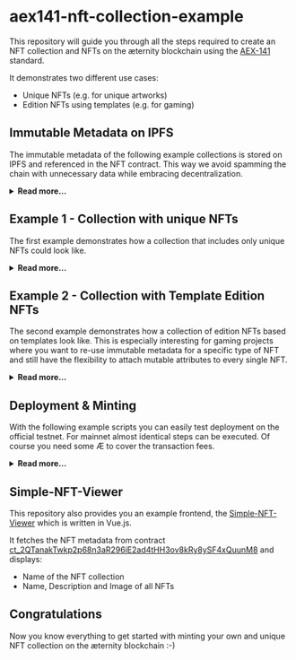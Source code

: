 # aex141-nft-collection-example

This repository will guide you through all the steps required to create an NFT collection and NFTs on the æternity blockchain using the [AEX-141](https://github.com/aeternity/AEXs/blob/master/AEXS/aex-141.md) standard.

It demonstrates two different use cases:
- Unique NFTs (e.g. for unique artworks)
- Edition NFTs using templates (e.g. for gaming)

## Immutable Metadata on IPFS
The immutable metadata of the following example collections is stored on IPFS and referenced in the NFT contract. This way we avoid spamming the chain with unnecessary data while embracing decentralization.

<details>
    <summary><b>Read more...</b></summary>

### Considerations
In case you plan to launch a collection your should consider taking actions in following order:

1. Upload media file to IPFS
1. Create JSON file with immutable metadata which includes the reference to the media file on IPFS
   - e.g. `"media_url": "ipfs://QmV8zLF5zBSiKU9go9GXkeCZXeHp7iZQMzpBxnU5eGHSZT"`
1. Upload JSON file with immutable metadata on IPFS
1. Deploy the NFT contract
1. Mint the NFTs which includes the reference to the JSON file on IPFS that contains immutable metadata

This will be demonstrated and explained step by step if you continue reading.

### Example collection: Apes stepping into the Metaverse

For this example we used [DALL-E 2](https://openai.com/dall-e-2) to generate some images based on the text `apes stepping into the metaverse`.

The images have been uploaded and pinned using [Pinata](https://www.pinata.cloud) where you can pin up to 1GB of media for free.

The NFT images of the example collection are stored under [nfts/images](./nfts/images) and their filename reflect the IPFS hash which is used in the `media_url` in the immutable metadata of each NFT ;-)

**Note**:

- If the media isn't pinned anymore and nobody saved the original file the NFT media cannot be fetched anymore.
- When creating NFT collections you (or your community) should ensure that the media is always pinned on IPFS (or other decentralized storage alternatives) either by yourself or by some 3rd party service you typicall have to pay for.
- The IPFS hash will always be the same as long as somebody owning the original media has it stored somewhere, uploads and pins at again on IPFS.

### NFT metadata - overview

| NFT name | File | IPFS hash
| --- | --- | --- |
| Walking on the ladder | [1.json](./nfts/immutable-metadata/1.json) | [QmdXfW9PuiUi6rToxmFMxaiY3Umn6SKGygihhk2oUj1PDu](https://ipfs.io/ipfs/QmdXfW9PuiUi6rToxmFMxaiY3Umn6SKGygihhk2oUj1PDu) |
| The path to heaven | [2.json](./nfts/immutable-metadata/2.json) | [QmQCctL2rnAHvhKNRAFg5iHbtkWcDA1GE1YeacgkWnnxbX](https://ipfs.io/ipfs/QmQCctL2rnAHvhKNRAFg5iHbtkWcDA1GE1YeacgkWnnxbX) |
| Still sitting in the jungle | [3.json](./nfts/immutable-metadata/3.json) | [QmYmQtJR3WHdspFmzUThpKw6WbbuPc5oprPB6fGxsvjmBa](https://ipfs.io/ipfs/QmYmQtJR3WHdspFmzUThpKw6WbbuPc5oprPB6fGxsvjmBa) |
| We almost made it! | [4.json](./nfts/immutable-metadata/4.json) | [QmX8q5hHW6kB7N12YyttfdiBBdQAZ6sjkVbzQa7kRo6Qnn](https://ipfs.io/ipfs/QmX8q5hHW6kB7N12YyttfdiBBdQAZ6sjkVbzQa7kRo6Qnn) |
| I'm in! | [5.json](./nfts/immutable-metadata/5.json) | [QmfMnhj3LoTbYjSfsvbtabHK4CV4zL29E4DpaYPoxkhUnx](https://ipfs.io/ipfs/QmfMnhj3LoTbYjSfsvbtabHK4CV4zL29E4DpaYPoxkhUnx) |
| Utopia is there! | [6.json](./nfts/immutable-metadata/6.json) | [QmajFQ7Q9XrZgqi54vacv3ya2AATyAQ7Bw9wCazYYtWGyJ](https://ipfs.io/ipfs/QmajFQ7Q9XrZgqi54vacv3ya2AATyAQ7Bw9wCazYYtWGyJ) |
| Waiting for my homies! | [7.json](./nfts/immutable-metadata/7.json) | [QmbMuA5vaebD1jzTkSiaTrHxnQ2H8keY76dguS3ANmuShs](https://ipfs.io/ipfs/QmbMuA5vaebD1jzTkSiaTrHxnQ2H8keY76dguS3ANmuShs) |
| There is no way back! | [8.json](./nfts/immutable-metadata/8.json) | [QmdZ6JFCGdQQUEuyeMU7S7Hb929QFt1BgUcZmYg6nEd4E1](https://ipfs.io/ipfs/QmdZ6JFCGdQQUEuyeMU7S7Hb929QFt1BgUcZmYg6nEd4E1) |

### NFT metadata - schema
We're proposing following schema for the immutable metadata referenced in the NFT:

- `name` the name of the NFT
- `description` the description of the NFT
- `media_type` the media type of the NFT
    - e.g. `NONE`, `IMAGE`, `AUDIO`, `VIDEO`, `3D_GLB`, `PDF`, ... (ideally this is defined based on discussions within the community)
- `media_url`
    - e.g. `ipfs://`, `ar://`
    - we recommend to **AVOID** using centralized URLs as this property should be immutable
- `traits`
    - a JSON string representing `map<string, object>` so that basically everything is possible to be represented here

Example:
```json
{
    "name": "Walking on the ladder",
    "description": "They are escaping from earth and stepping into the metaverse!",
    "media_type": "IMAGE",
    "media_url": "ipfs://QmfCr586aHFVk6p2WhTC1Kvcaps24Mtny2CLB5bsTT9MvZ",
    "traits": {
        "apes_count": 2,
        "moon_visible": true
    }
}
```

</details>

## Example 1 - Collection with unique NFTs

The first example demonstrates how a collection that includes only unique NFTs could look like.

<details>
    <summary><b>Read more...</b></summary>

### Contract

The following contract is used for showcasing unique NFTs:
- [CollectionUniqueNFTs.aes](./contracts/CollectionUniqueNFTs.aes)

### Extensions

This example demonstrates the usage of following extensions:
- `mintable`
    - allows the owner/creator of the NFT contract to mint new NFTs
- `mintable_limit`
    - defines a limit/cap of NFTs that can be minted in the NFT contract which can only be decreased afterwards
- `burnable`
    - allows the owner (or approved account) to burn an NFT

### Dealing with metadata

The [AEX-141](https://github.com/aeternity/AEXs/blob/master/AEXS/aex-141.md) standard is aiming to be very flexible when it comes to dealing with metadata.

#### Contract level: `meta_info`

The `meta_info` specifies general info about the NFT collection:

- `name` the name of the collection
- `symbol` the symbol of the collection
- `base_url` the base-url, in case you want to use the metadata_type `URL` for the collection
    - this property is optional and irrelevant for this example
- `metadata_type` the metadata type to use
    - one of `URL`, `OBJECT_ID`, `MAP`
    - this example demonstrates the usage of `MAP`

#### Usage of `metadata_type`
This example provides the first proposal how to deal with metadata for collections with unique NFTs only and uses the metadata_type `MAP` specified in AEX-141. Following key is used in this example:

- `url` pointing to the place where the JSON file with the immutable metadata is stored
    - e.g. `ipfs://QmdXfW9PuiUi6rToxmFMxaiY3Umn6SKGygihhk2oUj1PDu`

Potentially you can add many more custom key-value pairs if needed. E.g. there is also a `mutable_attributes` extension (see example for Edition NFT Collection below) where the key `mutable_attributes` is used to store additional (upgradeable) data for an NFT.

</details>

## Example 2 - Collection with Template Edition NFTs
The second example demonstrates how a collection of edition NFTs based on templates look like. This is especially interesting for gaming projects where you want to re-use immutable metadata for a specific type of NFT and still have the flexibility to attach mutable attributes to every single NFT.

<details>
    <summary><b>Read more...</b></summary>

### Contract

The following contract is used for showcasing editon size NFTs with templates:
- [CollectionTemplateEditionNFTs.aes](./contracts/CollectionTemplateEditionNFTs.aes)

### Extensions

This example demonstrates the usage of following extensions:
- `mintable_templates` - allows the owner/creator of the NFT contract to
    - create new templates by providing
        - immutable metadata
        - an edition limit (optional) which can only be decreased afterwards
    - delete templates if no NFT has been minted based on it
    - mint NFTs based on templates
- `mintable_templates_limit` - defines a limit/cap for templates that can be created in the NFT contract
- `mutable_attributes` - allows the owner/creator of the NFT contract to update mutable attributes for NFTs in the collection
- `burnable` - allows the owner (or approved account) to burn an NFT

### Dealing with metadata

The [AEX-141](https://github.com/aeternity/AEXs/blob/master/AEXS/aex-141.md) standard is aiming to be very flexible when it comes to dealing with metadata.

#### Contract level: `meta_info`

The `meta_info` specifies general info about the NFT collection:

- `name` the name of the collection
- `symbol` the symbol of the collection
- `base_url` the base-url, in case you want to use the metadata_type `URL` for the collection
    - this property is optional and irrelevant for this example
- `metadata_type` the metadata type to use
    - one of `URL`, `OBJECT_ID`, `MAP`
    - this example demonstrates the usage of `MAP`

#### Usage of `metadata_type`
This example provides the first proposal how to deal with metadata for collections with unique NFTs only and uses the metadata_type `MAP` specified in AEX-141. Following keys are used in this example:

- `template_id` defines the template the NFT is based on
    - the template has to be created before
    - the template includes following properties:
        - `immutable_metadata` in case of this example we use `MetadataIdentifier` (URL) pointing to the place where the JSON file with the immutable metadata is stored
            - e.g. `ipfs://QmdXfW9PuiUi6rToxmFMxaiY3Umn6SKGygihhk2oUj1PDu`
        - `edition_limit` the max amount of NFTs that can be minted using the template (MUST be > 0)
        - `edition_supply` the number of NFTs that have already been minted using the template
            - this value is incremented on each new NFT mint
- `edition_serial` defines the serial no of the minted NFT within a specific template

After mint:
- `mutable_attributes` can be added and updated in form of a JSON string

**Note:**
- You can of course also implement a custom `template_mint_mutable` entrypoint where you can pass mutable attributes directly on minting if required.
- In case you prefer having immutable data on-chain you can use `MetadataMap` (MAP) as metadata for templates. We generally recommend to store the data off-chain like showcased in this example using `MetadataIdentifier (URL)

</details>

## Deployment & Minting

With the following example scripts you can easily test deployment on the official testnet. For mainnet almost identical steps can be executed. Of course you need some Æ to cover the transaction fees.

<details>
    <summary><b>Read more...</b></summary>

### Create keypair and get some Æ on testnet
Check out the quick start guide to learn how to create a keypair and how to fund your account:

- https://docs.aeternity.com/aepp-sdk-js/latest/quick-start/

Alternatively just execute the [createKeypairAndFundAccount.js](./scripts/createKeypairAndFundAccount.js) script as follows:

`node ./scripts/createKeypairAndFundAccount.js`

It will print the following output to the console:

```
Secret key: sure ;-)
Public key: ak_QVSUoGrJ31CVxWpvgvwQ7PUPFgnvWQouUgsDBVoGjuT7hjQYW
Balance: 5000000000000000000 ættos
```

### Deploy & Mint Collection with unique NFTs

The [deployAndMintCollectionUniqueNFTs.js](./scripts/deployAndMintCollectionUniqueNFTs.js) script demonstrates how you can use the SDK programmatically to deploy and mint your NFTs on the testnet. If you run the following command, the contract will be deployed and the NFTs will be minted according to the data defined in [collection_unique_nfts.json](./nfts/collection_unique_nfts.json):

`SECRET_KEY=<your_secret_key> node ./scripts/deployAndMintCollectionUniqueNFTs.js`

Alternatively you can set the env variable `SECRET_KEY` in your terminal and just run `node ./scripts/deployAndMintCollectionUniqueNFTs.js`.

<details>
    <summary>Show console output</summary>

```sh
Deploying with account: ak_8Ujt76QfpT1DyYsNZKGPGtMZ2C2MFf7CcnpQvJWNsX6szZkYN
==> Adding include to filesystem: ./core/utils.aes
==> Adding include to filesystem: ./core/IAEX141NFTReceiver.aes
Contract successfully deployed!
Contract address: ct_2QTanakTwkp2p68n3aR296iE2ad4tHH3ov8kRy8ySF4xQuunM8
Tx-Hash: th_4rNhmN2PwTKdPvgVJ4hsaigjSJoYd9Et9o1Rbz1R2V7dR2naZ
Gas used: 2821
------------------------------------------------------------------------------------------
------------------------------------------------------------------------------------------
Using nonce: 244
Minted NFT with id '1'
Tx-Hash: th_XKPPEAtAuM8RFaZaQXssqfa2yjN6SuBwYxXciraSSPcgPhGK9
Gas used: 19552
------------------------------------------------------------------------------------------
------------------------------------------------------------------------------------------
Using nonce: 245
Minted NFT with id '2'
Tx-Hash: th_26Vq5MULJLQD54k3sTFtjSe9TpnAofUbyyyVawDCxo8VQCA8dk
Gas used: 20141
------------------------------------------------------------------------------------------
------------------------------------------------------------------------------------------
Using nonce: 246
Minted NFT with id '3'
Tx-Hash: th_26vmPV7bnHVzX1yAdJZANFyEgiZZGPAozJzTU9ALn5j9DWuJU9
Gas used: 20013
------------------------------------------------------------------------------------------
------------------------------------------------------------------------------------------
Using nonce: 247
Minted NFT with id '4'
Tx-Hash: th_bRr9nURDa4fK2E85TVGFLdQ4D7iZuLTSdkQGBFYr9YUX4nnMa
Gas used: 19643
------------------------------------------------------------------------------------------
------------------------------------------------------------------------------------------
Using nonce: 248
Minted NFT with id '5'
Tx-Hash: th_TRc9HTqxKuFBFfPWmWrpgr4UgrWvmdYdaFtpCMNWqXvZNcMP3
Gas used: 19656
------------------------------------------------------------------------------------------
------------------------------------------------------------------------------------------
Using nonce: 249
Minted NFT with id '6'
Tx-Hash: th_2dqqahEsY3dAKcMog6xrcRdY4dToGAtP6UyiSxHk5Ckh2UC7gH
Gas used: 19669
------------------------------------------------------------------------------------------
------------------------------------------------------------------------------------------
Using nonce: 250
Minted NFT with id '7'
Tx-Hash: th_wwD6P18Pc1PWX85Qxa8afQunQ8tYbwzhNbwCq3s6AP7YADM2L
Gas used: 19682
------------------------------------------------------------------------------------------
------------------------------------------------------------------------------------------
Using nonce: 251
Minted NFT with id '8'
Tx-Hash: th_MigEKnRR5mTNjQrQ7MukGmcbBEdtHdmf6cEU1ms2mipqzYVeB
Gas used: 19695
------------------------------------------------------------------------------------------
------------------------------------------------------------------------------------------
```
</details>

### Deploy & Mint Collection with edition size NFTs (Templates)

The [deployAndMintCollectionTemplateEditionNFTs.js](./scripts/deployAndMintCollectionTemplateEditionNFTs.js) script demonstrates how you can use the SDK programmatically to deploy and mint your NFTs on the testnet. If you run the following command, the contract will be deployed, templates will be created and all the NFTs will be minted according to the data defined in [collection_templates.json](./nfts/collection_templates.json):

`SECRET_KEY=<your_secret_key> node ./scripts/deployAndMintCollectionTemplateEditionNFTs.js`

Alternatively you can set the env variable `SECRET_KEY` in your terminal and just run `node ./scripts/deployAndMintCollectionTemplateEditionNFTs.js`.

<details>
    <summary>Show console output</summary>

```sh
Deploying with account: ak_8Ujt76QfpT1DyYsNZKGPGtMZ2C2MFf7CcnpQvJWNsX6szZkYN
==> Adding include to filesystem: ./core/utils.aes
==> Adding include to filesystem: ./core/IAEX141NFTReceiver.aes
Contract successfully deployed!
Contract address: ct_2oq4kSd4j1VkkbupueXLdHwYEJdY8Ntzvp1FFkMB1gYyXkYPcV
Tx-Hash: th_9FnZLqfbwKddtJgnnE1e61hNYrcjUcHFYH5QsZBEXBHpx3UWY
Gas used: 2980
------------------------------------------------------------------------------------------
------------------------------------------------------------------------------------------
Using nonce: 253
Created template with id '1'
Tx-Hash: th_KsfMGhkVf2n5RLY5qh1Bo8HppudiQREq7LMKAYuauLSuYKg4s
Gas used: 16414
------------------------------------------------------------------------------------------
------------------------------------------------------------------------------------------
Using nonce: 254
Minted NFT with id '1' of template with id '1'
Tx-Hash: th_28qfRHx2ZQSDWzmAD3RugA1W4GNGCotbxCNpVKYnf8XQQ2ibGs
Gas used: 20931
------------------------------------------------------------------------------------------
------------------------------------------------------------------------------------------
Using nonce: 255
Created template with id '2'
Tx-Hash: th_Vrk8UGyUpgnvVPK3TknudxPx3Jd3mSCUPnfqcuKbjWZSZivjQ
Gas used: 16818
------------------------------------------------------------------------------------------
------------------------------------------------------------------------------------------
Using nonce: 256
Minted NFT with id '2' of template with id '2'
Tx-Hash: th_waWuVxDvUtqu5GECd9b3yeBjdh9JXoUhTuUt6QNNLbYWrrdHh
Gas used: 21381
------------------------------------------------------------------------------------------
------------------------------------------------------------------------------------------
Using nonce: 257
Minted NFT with id '3' of template with id '2'
Tx-Hash: th_2hbQt2YJALH9bqJs3vTMW6UhixJZKp6PdWXj3V8DSC45ANato5
Gas used: 21854
------------------------------------------------------------------------------------------
------------------------------------------------------------------------------------------
Using nonce: 258
Created template with id '3'
Tx-Hash: th_b3DY71PvbLj8ZC2XqL43qWaB23kugLid76B8dHGxCKuLQUutq
Gas used: 16491
------------------------------------------------------------------------------------------
------------------------------------------------------------------------------------------
Using nonce: 259
Minted NFT with id '4' of template with id '3'
Tx-Hash: th_oXSkPorJsDzoBiJJNQ38TAaUAUvqS1msrZcvBb3JHxJuPFRmc
Gas used: 21050
------------------------------------------------------------------------------------------
------------------------------------------------------------------------------------------
Using nonce: 260
Minted NFT with id '5' of template with id '3'
Tx-Hash: th_2SaGtb7HpLq5VY8oj7yyTijjpY1vsVkSFMEm6sNaFHpmKsH6jj
Gas used: 21063
------------------------------------------------------------------------------------------
------------------------------------------------------------------------------------------
Using nonce: 261
Minted NFT with id '6' of template with id '3'
Tx-Hash: th_QYCf4BCQzzeW5mY2wMWR5cCALRB7mnBbtcbTbBaXgWr22Hbvt
Gas used: 21076
------------------------------------------------------------------------------------------
------------------------------------------------------------------------------------------
Using nonce: 262
Created template with id '4'
Tx-Hash: th_mjh5knapnbjGVqwVy4FJFJekNaRLNbpuqqK1pxreMGuf8Pg9Y
Gas used: 16491
------------------------------------------------------------------------------------------
------------------------------------------------------------------------------------------
Using nonce: 263
Minted NFT with id '7' of template with id '4'
Tx-Hash: th_EqgSR2B4v2dke2TVJzDpfvBkZhXa4KPzhf5YHjECpbNgnu2n4
Gas used: 21089
------------------------------------------------------------------------------------------
------------------------------------------------------------------------------------------
Using nonce: 264
Minted NFT with id '8' of template with id '4'
Tx-Hash: th_wdTL1jFkSte4jy6FRSufSYWNYwUqaebTzhoaHBoBuyU5V3Buk
Gas used: 21102
------------------------------------------------------------------------------------------
------------------------------------------------------------------------------------------
Using nonce: 265
Minted NFT with id '9' of template with id '4'
Tx-Hash: th_PzKUYMmFV2D6ir5Sz8rqd8jo7uodvR7WTPbUkL3TvpU4yPKuK
Gas used: 21115
------------------------------------------------------------------------------------------
------------------------------------------------------------------------------------------
Using nonce: 266
Minted NFT with id '10' of template with id '4'
Tx-Hash: th_j1eGrdsqD4ToXgaNZRBaudP82v5Ngzoezds113Hvrrg4ZcbMs
Gas used: 21128
------------------------------------------------------------------------------------------
------------------------------------------------------------------------------------------
Using nonce: 267
Created template with id '5'
Tx-Hash: th_2FPVLnCfCy7mmiwWFcyhHaWi3cW9KHNK4EjCYiEmGG9kaM58bp
Gas used: 16491
------------------------------------------------------------------------------------------
------------------------------------------------------------------------------------------
Using nonce: 268
Minted NFT with id '11' of template with id '5'
Tx-Hash: th_i3kucKLr5uR8KL5WRrUXfbuApdpWQYyHmYk3deUPpN2aeqMQD
Gas used: 21141
------------------------------------------------------------------------------------------
------------------------------------------------------------------------------------------
Using nonce: 269
Minted NFT with id '12' of template with id '5'
Tx-Hash: th_qwNGL9T2WgRWks3rFLTMJdCTLGYCqKYbRd3yfLpSQAhcfD9ZQ
Gas used: 21154
------------------------------------------------------------------------------------------
------------------------------------------------------------------------------------------
Using nonce: 270
Minted NFT with id '13' of template with id '5'
Tx-Hash: th_DUTXCMRVdwsRnDSLEUjjHVu4sR31KiQ8nYatsteTn8y5xzLXT
Gas used: 21167
------------------------------------------------------------------------------------------
------------------------------------------------------------------------------------------
Using nonce: 271
Minted NFT with id '14' of template with id '5'
Tx-Hash: th_292MwJQzH9SEQXzDL6uYXnzKFXRn7rMrqTeGisFssBb64CHuaQ
Gas used: 21180
------------------------------------------------------------------------------------------
------------------------------------------------------------------------------------------
Using nonce: 272
Minted NFT with id '15' of template with id '5'
Tx-Hash: th_2u1PTGYhaoqUfM1szyHKK56V5YfhrUDTFohYqfYKh9VQJCRQRt
Gas used: 21193
------------------------------------------------------------------------------------------
------------------------------------------------------------------------------------------
Using nonce: 273
Created template with id '6'
Tx-Hash: th_zL7FxDH3ukaaaspC2S1DgFvEdB5vKWsGZrLgTACGTT9kzF1Er
Gas used: 16491
------------------------------------------------------------------------------------------
------------------------------------------------------------------------------------------
Using nonce: 274
Minted NFT with id '16' of template with id '6'
Tx-Hash: th_bZWX3j25qP4EBCp256wkrZRM9wVtf6sB2XmWQnQkRbq7Y5SVr
Gas used: 21206
------------------------------------------------------------------------------------------
------------------------------------------------------------------------------------------
Using nonce: 275
Minted NFT with id '17' of template with id '6'
Tx-Hash: th_Ru9rSyS1yxa9L3WtomU6R1TCBSuo85w3RvyEHY7koXgtWtsK5
Gas used: 21219
------------------------------------------------------------------------------------------
------------------------------------------------------------------------------------------
Using nonce: 276
Minted NFT with id '18' of template with id '6'
Tx-Hash: th_r3Y1r4imxc8hsm5Hg5Sx1ehdmkmPJg8JwasUyqTQFWHpNDdR9
Gas used: 21232
------------------------------------------------------------------------------------------
------------------------------------------------------------------------------------------
Using nonce: 277
Minted NFT with id '19' of template with id '6'
Tx-Hash: th_2ikkQHRmEi2e4eAACrBQQos4tGRHTF4vyb7czKDTzThQgSP4b7
Gas used: 21245
------------------------------------------------------------------------------------------
------------------------------------------------------------------------------------------
Using nonce: 278
Minted NFT with id '20' of template with id '6'
Tx-Hash: th_Rp5YY6jyrekoaYQktK8cYo6vHq95RSR7oJwMR1C6GyCkmiMhb
Gas used: 21258
------------------------------------------------------------------------------------------
------------------------------------------------------------------------------------------
Using nonce: 279
Minted NFT with id '21' of template with id '6'
Tx-Hash: th_2At6Qx85DpWK3CEopsysVL9TjRi9cKBHGSk6Juz3TTzDctZRsv
Gas used: 21271
------------------------------------------------------------------------------------------
------------------------------------------------------------------------------------------
Using nonce: 280
Created template with id '7'
Tx-Hash: th_2rVi99vxGW4c7YuQpYiGDy9fvxbLSwqCyQytEaq9V2eDQQGVxo
Gas used: 16491
------------------------------------------------------------------------------------------
------------------------------------------------------------------------------------------
Using nonce: 281
Minted NFT with id '22' of template with id '7'
Tx-Hash: th_GtdqdL4g4TJ1ZQc8VcLH1G3JjjjkcGzhxTRt4RhUGpaPC1mXp
Gas used: 21284
------------------------------------------------------------------------------------------
------------------------------------------------------------------------------------------
Using nonce: 282
Minted NFT with id '23' of template with id '7'
Tx-Hash: th_cwXbjKqamB4o4h8exxt4HyfDVkL7ewhwzLQ8HEkW8hdeC6GPa
Gas used: 21297
------------------------------------------------------------------------------------------
------------------------------------------------------------------------------------------
Using nonce: 283
Minted NFT with id '24' of template with id '7'
Tx-Hash: th_saePVZtTqtbLqMHdfBLQUq8MaUSY9rQgk9iMVvWZnQ18j4yap
Gas used: 21310
------------------------------------------------------------------------------------------
------------------------------------------------------------------------------------------
Using nonce: 284
Minted NFT with id '25' of template with id '7'
Tx-Hash: th_3r5YUspr7NTUvN1cuDpUZNwJkUmVhT6cS9qywGLBcbkjdZLFw
Gas used: 21323
------------------------------------------------------------------------------------------
------------------------------------------------------------------------------------------
Using nonce: 285
Minted NFT with id '26' of template with id '7'
Tx-Hash: th_YdKDjAa4Jt2SKA61ZV3o9aGhJuUPi4gTcnjM3ymju1YUWAuGi
Gas used: 21336
------------------------------------------------------------------------------------------
------------------------------------------------------------------------------------------
Using nonce: 286
Minted NFT with id '27' of template with id '7'
Tx-Hash: th_saGZ21Boi18czSZBPf4KNoHx81a56r1GHXhhykjTQqfPdr8pD
Gas used: 21349
------------------------------------------------------------------------------------------
------------------------------------------------------------------------------------------
Using nonce: 287
Minted NFT with id '28' of template with id '7'
Tx-Hash: th_2BGPc4qHNAK25ZmjX6KkiA9ZuJY59DjSWVhTumwmFjGva3mZzK
Gas used: 21362
------------------------------------------------------------------------------------------
------------------------------------------------------------------------------------------
Using nonce: 288
Created template with id '8'
Tx-Hash: th_ojhH9bD7kGRpgZ6rXob2qi5asBKsYTdbSVaKzGdpfP6wiRxz4
Gas used: 16491
------------------------------------------------------------------------------------------
------------------------------------------------------------------------------------------
Using nonce: 289
Minted NFT with id '29' of template with id '8'
Tx-Hash: th_2J41T5D4gLyFb6KMZU8Knn6BtaaxvDttqgt4XzC1kjC2fc2e5R
Gas used: 21375
------------------------------------------------------------------------------------------
------------------------------------------------------------------------------------------
Using nonce: 290
Minted NFT with id '30' of template with id '8'
Tx-Hash: th_29p3pK1LLnMmhZePx6vrEn3ZXccXKfGPFBShPqST9eQQ2NqcVu
Gas used: 21388
------------------------------------------------------------------------------------------
------------------------------------------------------------------------------------------
Using nonce: 291
Minted NFT with id '31' of template with id '8'
Tx-Hash: th_2U99fvrvXrkxkcwtycVmKscAJaXubEPmNd8XoBsa2NyC34eUc2
Gas used: 21426
------------------------------------------------------------------------------------------
------------------------------------------------------------------------------------------
Using nonce: 292
Minted NFT with id '32' of template with id '8'
Tx-Hash: th_2KFFYMZMumtEbjDTYv7aYv3eh9psS5w1Lyvj2pdUoRZWkK7R9T
Gas used: 21441
------------------------------------------------------------------------------------------
------------------------------------------------------------------------------------------
Using nonce: 293
Minted NFT with id '33' of template with id '8'
Tx-Hash: th_qw7jZ6UxryTYnBq8dqeDn8Kb9Nphptn59DgQzGoTzN5hNykJd
Gas used: 21454
------------------------------------------------------------------------------------------
------------------------------------------------------------------------------------------
Using nonce: 294
Minted NFT with id '34' of template with id '8'
Tx-Hash: th_WuwCj1ed4WhmL5C1v7NakQXA9Npikg6iYrqxEo2g8FwXKQ1ai
Gas used: 21467
------------------------------------------------------------------------------------------
------------------------------------------------------------------------------------------
Using nonce: 295
Minted NFT with id '35' of template with id '8'
Tx-Hash: th_SxjDmD8bsXtHJkA7xyVRWNiB28tdQucoJSkhqxKJae445afrk
Gas used: 21480
------------------------------------------------------------------------------------------
------------------------------------------------------------------------------------------
Using nonce: 296
Minted NFT with id '36' of template with id '8'
Tx-Hash: th_NxjFwCYKSyCULjgQVgkVx6pW8jjntWK9kpyeWAnmEz4HLjAot
Gas used: 21493
------------------------------------------------------------------------------------------
------------------------------------------------------------------------------------------
```
</details>

</details>

## Simple-NFT-Viewer

This repository also provides you an example frontend, the [Simple-NFT-Viewer](./simple-nft-viewer) which is written in Vue.js.

It fetches the NFT metadata from contract [ct_2QTanakTwkp2p68n3aR296iE2ad4tHH3ov8kRy8ySF4xQuunM8](https://explorer.testnet.aeternity.io/contracts/transactions/ct_2QTanakTwkp2p68n3aR296iE2ad4tHH3ov8kRy8ySF4xQuunM8) and displays:
 - Name of the NFT collection
 - Name, Description and Image of all NFTs

## Congratulations
Now you know everything to get started with minting your own and unique NFT collection on the æternity blockchain :-)
